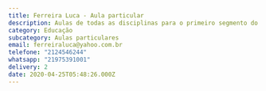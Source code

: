 ```yaml
---
title: Ferreira Luca - Aula particular
description: Aulas de todas as disciplinas para o primeiro segmento do ensino fundamental.
category: Educação
subcategory: Aulas particulares
email: ferreiraluca@yahoo.com.br
telefone: "2124546244"
whatsapp: "21975391001"
delivery: 2
date: 2020-04-25T05:48:26.000Z
---
```

